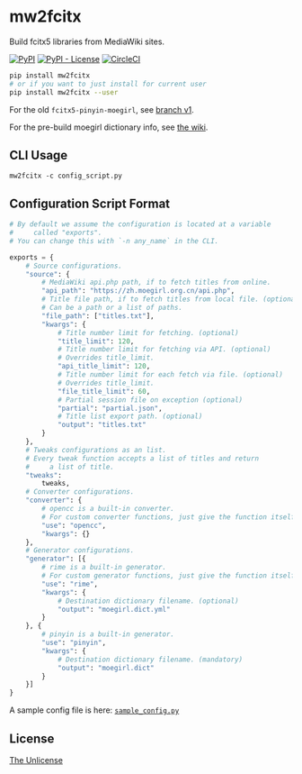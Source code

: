 # mw2fcitx

Build fcitx5 libraries from MediaWiki sites.

[![PyPI](https://img.shields.io/pypi/v/mw2fcitx)](https://pypi.org/project/mw2fcitx/)
[![PyPI - License](https://img.shields.io/pypi/l/mw2fcitx)](https://github.com/outloudvi/mw2fcitx/blob/master/LICENSE)
[![CircleCI](https://circleci.com/gh/outloudvi/mw2fcitx.svg?style=svg)](https://circleci.com/gh/outloudvi/mw2fcitx)

```sh
pip install mw2fcitx
# or if you want to just install for current user
pip install mw2fcitx --user
```

For the old `fcitx5-pinyin-moegirl`, see [branch v1](https://github.com/outloudvi/mw2fcitx/tree/v1).

For the pre-build moegirl dictionary info, see [the wiki](https://github.com/outloudvi/mw2fcitx/wiki/fcitx5-pinyin-moegirl).

## CLI Usage

```
mw2fcitx -c config_script.py
```

## Configuration Script Format

```python
# By default we assume the configuration is located at a variable
#     called "exports".
# You can change this with `-n any_name` in the CLI.

exports = {
    # Source configurations.
    "source": {
        # MediaWiki api.php path, if to fetch titles from online.
        "api_path": "https://zh.moegirl.org.cn/api.php",
        # Title file path, if to fetch titles from local file. (optional)
        # Can be a path or a list of paths.
        "file_path": ["titles.txt"],
        "kwargs": {
            # Title number limit for fetching. (optional)
            "title_limit": 120,
            # Title number limit for fetching via API. (optional)
            # Overrides title_limit.
            "api_title_limit": 120,
            # Title number limit for each fetch via file. (optional)
            # Overrides title_limit.
            "file_title_limit": 60,
            # Partial session file on exception (optional)
            "partial": "partial.json",
            # Title list export path. (optional)
            "output": "titles.txt"
        }
    },
    # Tweaks configurations as an list.
    # Every tweak function accepts a list of titles and return
    #     a list of title.
    "tweaks":
        tweaks,
    # Converter configurations.
    "converter": {
        # opencc is a built-in converter.
        # For custom converter functions, just give the function itself.
        "use": "opencc",
        "kwargs": {}
    },
    # Generator configurations.
    "generator": [{
        # rime is a built-in generator.
        # For custom generator functions, just give the function itself.
        "use": "rime",
        "kwargs": {
            # Destination dictionary filename. (optional)
            "output": "moegirl.dict.yml"
        }
    }, {
        # pinyin is a built-in generator.
        "use": "pinyin",
        "kwargs": {
            # Destination dictionary filename. (mandatory)
            "output": "moegirl.dict"
        }
    }]
}
```

A sample config file is here: [`sample_config.py`](https://github.com/outloudvi/mw2fcitx/blob/master/mw2fcitx/sample_config.py)

## License

[The Unlicense](https://github.com/outloudvi/mw2fcitx/blob/master/LICENSE)
